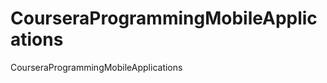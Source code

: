 CourseraProgrammingMobileApplications
=====================================

CourseraProgrammingMobileApplications
